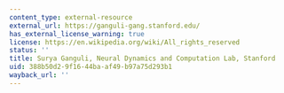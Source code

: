 ```yaml
---
content_type: external-resource
external_url: https://ganguli-gang.stanford.edu/
has_external_license_warning: true
license: https://en.wikipedia.org/wiki/All_rights_reserved
status: ''
title: Surya Ganguli, Neural Dynamics and Computation Lab, Stanford
uid: 388b50d2-9f16-44ba-af49-b97a75d293b1
wayback_url: ''
---
```


